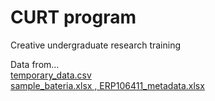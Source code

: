 # CURT program 
Creative undergraduate research training

Data from...<br>
[temporary_data.csv](https://www.kaggle.com/iabhishekofficial/mobile-price-classification) <br>
[sample_bateria.xlsx , ERP106411_metadata.xlsx](https://www.ebi.ac.uk/metagenomics/)

